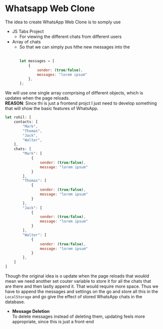 # Whatsapp Web Clone

The idea to create WhatsApp Web Clone is to somply use
- JS Tabs Project
  - For viewing the different chats from different users
- Array of chats
  - So that we can simply pus hthe new messages into the <br></br>
    ```javascript
    let messages = [
        {
            sender: (true/false),
            messages: "lorem ipsum"
        },
    ];
    ```

We will use one single array comprising of different objects, which is updates when the page reloads. <br>
**REASON**: Since thi is just a frontend projct I just need to develop something that will show the basic features of WhatsApp.

```javascript
let rohil: [
    contacts: [
        "Mark",
        "Thomas",
        "Jack",
        "Walter",
    ],
    chats: [
        "Mark": [
            {
                sender: (true/false),
                message: "lorem ipsum"
            }
        ],
        "Thomas": [
            {
                sender: (true/false),
                message: "lorem ipsum"
            }
        ],
        "Jack": [
            {
                sender: (true/false),
                message: "lorem ipsum"
            }
        ],
        "Walter": [
            {
                sender: (true/false),
                message: "lorem ipsum"
            }
        ],
    ]
]
```

Though the original idea is o update when the page reloads that woukld mean we need another set couter variable to store it for all the chats that are there and then lastly append it. That would require more space. Thus we have to append the messages and settings on the go and store all this in the `LocalStorage` and go give the effect of stored WhatsApp chats in the database.

- **Message Deletion** <br>
  To delete messages instead of deleting them, updating feels more appropriate, since this is just a front-end
